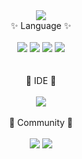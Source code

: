 <div align="center">
<img src="https://capsule-render.vercel.app/api?type=waving&color=00B2FF&height=200&section=header&text=EclipseMC&fontSize=90" /> <br>
✨ Language ✨<br><br>
<img src="https://img.shields.io/badge/Java-D48348?style=flat&logo=CoffeeScript&logoColor=white"/>
   <img src="https://img.shields.io/badge/Kotlin-CF21B6?style=flat&logo=Kotlin&logoColor=white"/>
   <img src="https://img.shields.io/badge/Gradle-02303A?style=flat&logo=Gradle&logoColor=white"/>
   <img src="https://img.shields.io/badge/MySQL-4479A1?style=flat&logo=MySQL&logoColor=white"/></a>
<br><br><br>
🤖 IDE 🤖<br><br>
<img src="https://img.shields.io/badge/IntelliJ-B729D4?style=flat&logo=IntelliJ IDEA&logoColor=white"/></a>
<br><br>
🐋 Community 🐋<br><br>
<a href="https://discord.gg/vma7N24V"><img src="https://img.shields.io/badge/Discord-6877F6?style=flat&logo=discord&logoColor=white"/></a>
<a href="https://cafe.naver.com/nicoservernote2"><img src="https://img.shields.io/badge/Cafe-1DB12E?style=flat-square&logo=CoffeeScript&logoColor=white"/></a>
<!--<br><img src="https://github-readme-stats.vercel.app/api/top-langs/?username=_EclipseMC_&layout=compact"><br><br>
<br><img src="https://github-readme-stats.vercel.app/api?username=_EclipseMC_&show_icons=true">--!>
</div>
